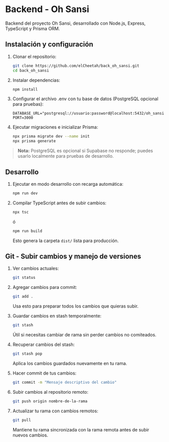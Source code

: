 # Backend - Oh Sansi

Backend del proyecto Oh Sansi, desarrollado con Node.js, Express, TypeScript y Prisma ORM.

## Instalación y configuración

1. Clonar el repositorio:
   ```bash
   git clone https://github.com/elCheetah/back_oh_sansi.git
   cd back_oh_sansi
   ```

2. Instalar dependencias:
   ```bash
   npm install
   ```

3. Configurar el archivo .env con tu base de datos (PostgreSQL opcional para pruebas):
   ```env
   DATABASE_URL="postgresql://usuario:password@localhost:5432/oh_sansi"
   PORT=3000
   ```

4. Ejecutar migraciones e inicializar Prisma:
   ```bash
   npx prisma migrate dev --name init
   npx prisma generate
   ```

> **Nota:** PostgreSQL es opcional si Supabase no responde; puedes usarlo localmente para pruebas de desarrollo.

## Desarrollo

1. Ejecutar en modo desarrollo con recarga automática:
   ```bash
   npm run dev
   ```

2. Compilar TypeScript antes de subir cambios:
   ```bash
   npx tsc
   ```
   ó
   ```bash
   npm run build
   ```
   Esto genera la carpeta `dist/` lista para producción.

## Git - Subir cambios y manejo de versiones

1. Ver cambios actuales:
   ```bash
   git status
   ```

2. Agregar cambios para commit:
   ```bash
   git add .
   ```
   Usa esto para preparar todos los cambios que quieras subir.

3. Guardar cambios en stash temporalmente:
   ```bash
   git stash
   ```
   Útil si necesitas cambiar de rama sin perder cambios no comiteados.

4. Recuperar cambios del stash:
   ```bash
   git stash pop
   ```
   Aplica los cambios guardados nuevamente en tu rama.

5. Hacer commit de tus cambios:
   ```bash
   git commit -m "Mensaje descriptivo del cambio"
   ```

6. Subir cambios al repositorio remoto:
   ```bash
   git push origin nombre-de-la-rama
   ```

7. Actualizar tu rama con cambios remotos:
   ```bash
   git pull
   ```
   Mantiene tu rama sincronizada con la rama remota antes de subir nuevos cambios.

